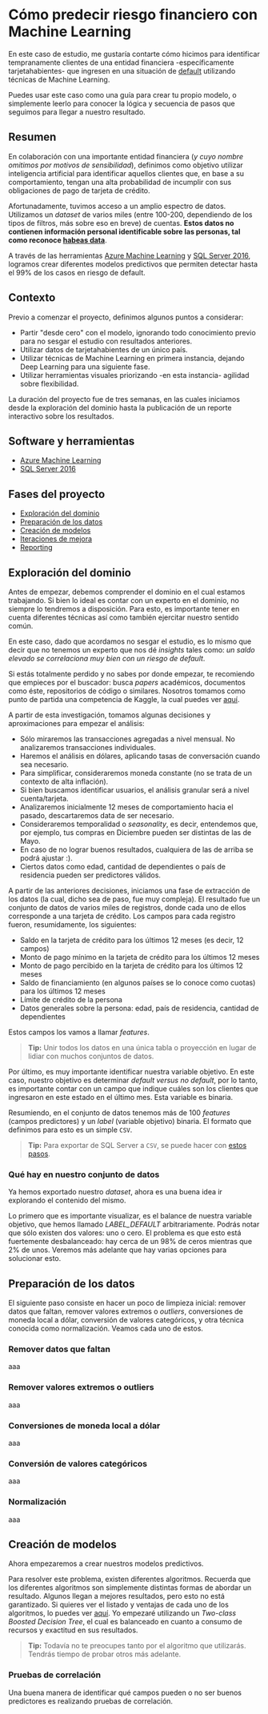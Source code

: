 # Cómo predecir riesgo financiero con Machine Learning #

En este caso de estudio, me gustaría contarte cómo hicimos para identificar tempranamente clientes de una entidad financiera -específicamente tarjetahabientes- que ingresen en una situación de [default](https://en.wikipedia.org/wiki/Default_(finance)) utilizando técnicas de Machine Learning.

Puedes usar este caso como una guía para crear tu propio modelo, o simplemente leerlo para conocer la lógica y secuencia de pasos que seguimos para llegar a nuestro resultado.

## Resumen ##

En colaboración con una importante entidad financiera (*y cuyo nombre omitimos por motivos de sensibilidad*), definimos como objetivo utilizar inteligencia artificial para identificar aquellos clientes que, en base a su comportamiento, tengan una alta probabilidad de incumplir con sus obligaciones de pago de tarjeta de crédito.

Afortunadamente, tuvimos acceso a un amplio espectro de datos. Utilizamos un *dataset* de varios miles (entre 100-200, dependiendo de los tipos de filtros, más sobre eso en breve) de cuentas. **Estos datos no contienen información personal identificable sobre las personas, tal como reconoce [habeas data](https://es.wikipedia.org/wiki/Habeas_data)**.

A través de las herramientas [Azure Machine Learning](https://azure.microsoft.com/en-us/services/machine-learning/
) y [SQL Server 2016](https://www.microsoft.com/en-us/sql-server/sql-server-2016
), logramos crear diferentes modelos predictivos que permiten detectar hasta el 99% de los casos en riesgo de default.

## Contexto ##

Previo a comenzar el proyecto, definimos algunos puntos a considerar:

- Partir "desde cero" con el modelo, ignorando todo conocimiento previo para no sesgar el estudio con resultados anteriores.
- Utilizar datos de tarjetahabientes de un único país.
- Utilizar técnicas de Machine Learning en primera instancia, dejando Deep Learning para una siguiente fase.
- Utilizar herramientas visuales priorizando -en esta instancia- agilidad sobre flexibilidad.

La duración del proyecto fue de tres semanas, en las cuales iniciamos desde la exploración del dominio hasta la publicación de un reporte interactivo sobre los resultados.

## Software y herramientas ##

- [Azure Machine Learning](https://azure.microsoft.com/en-us/services/machine-learning/)
- [SQL Server 2016](https://www.microsoft.com/en-us/sql-server/sql-server-2016)

## Fases del proyecto ##

- [Exploración del dominio](#exploración-del-dominio)
- [Preparación de los datos](#preparación-de-los-datos)
- [Creación de modelos](#creación-de-modelos)
- [Iteraciones de mejora](#iteraciones-de-mejora)
- [Reporting](#reporting)

## Exploración del dominio ##

Antes de empezar, debemos comprender el dominio en el cual estamos trabajando. Si bien lo ideal es contar con un experto en el dominio, no siempre lo tendremos a disposición. Para esto, es importante tener en cuenta diferentes técnicas así como también ejercitar nuestro sentido común.

En este caso, dado que acordamos no sesgar el estudio, es lo mismo que decir que no tenemos un experto que nos dé *insights* tales como: *un saldo elevado se correlaciona muy bien con un riesgo de default*.

Si estás totalmente perdido y no sabes por donde empezar, te recomiendo que empieces por el buscador: busca *papers* académicos, documentos como éste, repositorios de código o similares. Nosotros tomamos como punto de partida una competencia de Kaggle, la cual puedes ver [aquí](https://www.kaggle.com/alexyung757/credit-card-ml-rpart-xgboost-tsne-attempts).

A partir de esta investigación, tomamos algunas decisiones y aproximaciones para empezar el análisis:

- Sólo miraremos las transacciones agregadas a nivel mensual. No analizaremos transacciones individuales.
- Haremos el análisis en dólares, aplicando tasas de conversación cuando sea necesario.
- Para simplificar, consideraremos moneda constante (no se trata de un contexto de alta inflación).
- Si bien buscamos identificar usuarios, el análisis granular será a nivel cuenta/tarjeta.
- Analizaremos inicialmente 12 meses de comportamiento hacia el pasado, descartaremos data de ser necesario.
- Consideraremos temporalidad o *seasonality*, es decir, entendemos que, por ejemplo, tus compras en Diciembre pueden ser distintas de las de Mayo.
- En caso de no lograr buenos resultados, cualquiera de las de arriba se podrá ajustar :).
- Ciertos datos como edad, cantidad de dependientes o país de residencia pueden ser predictores válidos.

A partir de las anteriores decisiones, iniciamos una fase de extracción de los datos (la cual, dicho sea de paso, fue muy compleja). El resultado fue un conjunto de datos de varios miles de registros, donde cada uno de ellos corresponde a una tarjeta de crédito. Los campos para cada registro fueron, resumidamente, los siguientes:

- Saldo en la tarjeta de crédito para los últimos 12 meses (es decir, 12 campos)
- Monto de pago mínimo en la tarjeta de crédito para los últimos 12 meses
- Monto de pago percibido en la tarjeta de crédito para los últimos 12 meses
- Saldo de financiamiento (en algunos países se lo conoce como cuotas) para los últimos 12 meses
- Límite de crédito de la persona
- Datos generales sobre la persona: edad, país de residencia, cantidad de dependientes

Estos campos los vamos a llamar *features*.

>**Tip:** Unir todos los datos en una única tabla o proyección en lugar de lidiar con muchos conjuntos de datos.

Por último, es muy importante identificar nuestra variable objetivo. En este caso, nuestro objetivo es determinar *default* _versus_ *no default*, por lo tanto, es importante contar con un campo que indique cuáles son los clientes que ingresaron en este estado en el último mes. Esta variable es binaria.

Resumiendo, en el conjunto de datos tenemos más de 100 *features* (campos predictores) y un *label* (variable objetivo) binaria. El formato que definimos para esto es un simple `CSV`.

>**Tip:** Para exportar de SQL Server a `CSV`, se puede hacer con [estos pasos](https://github.com/marcelofelman/case-studies/blob/master/Desercion%20escolar%20con%20Machine%20Learning.md#preparación-de-los-datos).

### Qué hay en nuestro conjunto de datos ###

Ya hemos exportado nuestro *dataset*, ahora es una buena idea ir explorando el contenido del mismo.

Lo primero que es importante visualizar, es el balance de nuestra variable objetivo, que hemos llamado *LABEL_DEFAULT* arbitrariamente. Podrás notar que sólo existen dos valores: uno o cero. El problema es que esto está fuertemente desbalanceado: hay cerca de un 98% de ceros mientras que 2% de unos. Veremos más adelante que hay varias opciones para solucionar esto.

## Preparación de los datos ##

El siguiente paso consiste en hacer un poco de limpieza inicial: remover datos que faltan, remover valores extremos o *outliers*, conversiones de moneda local a dólar, conversión de valores categóricos, y otra técnica conocida como normalización. Veamos cada uno de estos.

### Remover datos que faltan ###

aaa

### Remover valores extremos o outliers ###

aaa

### Conversiones de moneda local a dólar ###

aaa

### Conversión de valores categóricos ###

aaa

### Normalización ###

aaa

## Creación de modelos ##

Ahora empezaremos a crear nuestros modelos predictivos.

Para resolver este problema, existen diferentes algoritmos. Recuerda que los diferentes algoritmos son simplemente distintas formas de abordar un resultado. Algunos llegan a mejores resultados, pero esto no está garantizado. Si quieres ver el listado y ventajas de cada uno de los algoritmos, lo puedes ver [aquí](https://docs.microsoft.com/en-us/azure/machine-learning/machine-learning-algorithm-choice). Yo empezaré utilizando un *Two-class Boosted Decision Tree*, el cual es balanceado en cuanto a consumo de recursos y exactitud en sus resultados.

>**Tip:** Todavía no te preocupes tanto por el algoritmo que utilizarás. Tendrás tiempo de probar otros más adelante.

### Pruebas de correlación ###

Una buena manera de identificar qué campos pueden o no ser buenos predictores es realizando pruebas de correlación.